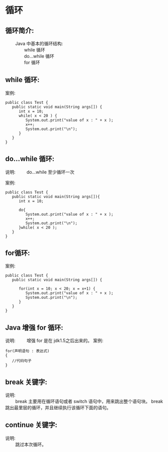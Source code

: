 # 循环

## 循环简介:

   Java 中基本的循环结构:  
     while 循环  
     do…while 循环  
     for 循环

## while 循环:

案例:

```text
public class Test {
   public static void main(String args[]) {
      int x = 10;
      while( x < 20 ) {
         System.out.print("value of x : " + x );
         x++;
         System.out.print("\n");
      }
   }
}
```

## do…while 循环:

说明:    do…while 至少循环一次

案例:

```text
public class Test {
   public static void main(String args[]){
      int x = 10;

      do{
         System.out.print("value of x : " + x );
         x++;
         System.out.print("\n");
      }while( x < 20 );
   }
}
```

## for循环:

案例:

```text
public class Test {
   public static void main(String args[]) {

      for(int x = 10; x < 20; x = x+1) {
         System.out.print("value of x : " + x );
         System.out.print("\n");
      }
   }
}
```

## Java 增强 for 循环:

说明:    增强 for 是在 jdk1.5之后出来的。 案例:

```text
for(声明语句 : 表达式)
{
   //代码句子
}
```

## break 关键字:

说明:  
   break 主要用在循环语句或者 switch 语句中，用来跳出整个语句块。 break 跳出最里层的循环，并且继续执行该循环下面的语句。

## continue 关键字:

说明:  
   跳过本次循环。

